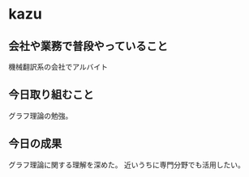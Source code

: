 # kazu

## 会社や業務で普段やっていること
機械翻訳系の会社でアルバイト

## 今日取り組むこと
グラフ理論の勉強。

## 今日の成果
グラフ理論に関する理解を深めた。
近いうちに専門分野でも活用したい。
